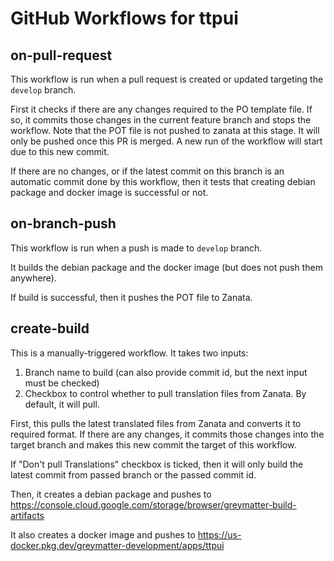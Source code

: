 # GitHub Workflows for ttpui

## on-pull-request

This workflow is run when a pull request is created or updated targeting the `develop` branch.

First it checks if there are any changes required to the PO template file. If so, it commits those changes in the current feature branch and stops the workflow.
Note that the POT file is not pushed to zanata at this stage. It will only be pushed once this PR is merged.
A new run of the workflow will start due to this new commit.

If there are no changes, or if the latest commit on this branch is an automatic commit done by this workflow, then it tests that creating debian package and docker image is successful or not.


## on-branch-push

This workflow is run when a push is made to `develop` branch.

It builds the debian package and the docker image (but does not push them anywhere).

If build is successful, then it pushes the POT file to Zanata.


## create-build

This is a manually-triggered workflow. It takes two inputs:

1. Branch name to build (can also provide commit id, but the next input must be checked)
2. Checkbox to control whether to pull translation files from Zanata. By default, it will pull.

First, this pulls the latest translated files from Zanata and converts it to required format. If there are any changes, it commits those changes into the target branch and makes this new commit the target of this workflow.

If "Don't pull Translations" checkbox is ticked, then it will only build the latest commit from passed branch or the passed commit id.

Then, it creates a debian package and pushes to https://console.cloud.google.com/storage/browser/greymatter-build-artifacts

It also creates a docker image and pushes to https://us-docker.pkg.dev/greymatter-development/apps/ttpui
